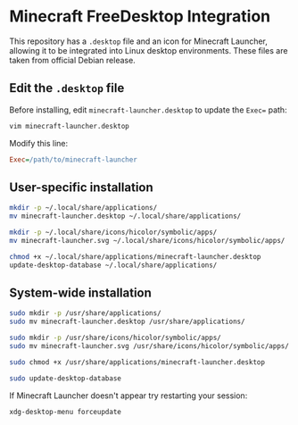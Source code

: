 # Minecraft FreeDesktop Integration
This repository has a `.desktop` file and an icon for Minecraft Launcher, allowing it to be integrated into Linux desktop environments. These files are taken from official Debian release.

## Edit the `.desktop` file
Before installing, edit `minecraft-launcher.desktop` to update the `Exec=` path:
```bash
vim minecraft-launcher.desktop
```
Modify this line:
```ini
Exec=/path/to/minecraft-launcher
```
## User-specific installation
```bash
mkdir -p ~/.local/share/applications/ 
mv minecraft-launcher.desktop ~/.local/share/applications/

mkdir -p ~/.local/share/icons/hicolor/symbolic/apps/
mv minecraft-launcher.svg ~/.local/share/icons/hicolor/symbolic/apps/

chmod +x ~/.local/share/applications/minecraft-launcher.desktop
update-desktop-database ~/.local/share/applications/
```
## System-wide installation
```bash
sudo mkdir -p /usr/share/applications/
sudo mv minecraft-launcher.desktop /usr/share/applications/

sudo mkdir -p /usr/share/icons/hicolor/symbolic/apps/
sudo mv minecraft-launcher.svg /usr/share/icons/hicolor/symbolic/apps/

sudo chmod +x /usr/share/applications/minecraft-launcher.desktop

sudo update-desktop-database
```
If Minecraft Launcher doesn't appear try restarting your session:
```bash
xdg-desktop-menu forceupdate
```
